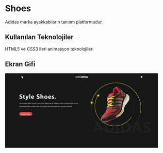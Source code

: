 <h1>Shoes</h1>

Adidas marka ayakkabıların tanıtım platformudur.

<h2> Kullanılan Teknolojiler </h2>

HTML5 ve CSS3 ileri animasyon teknolojileri

<h2> Ekran Gifi </h2>

![](ekran2.gif)
